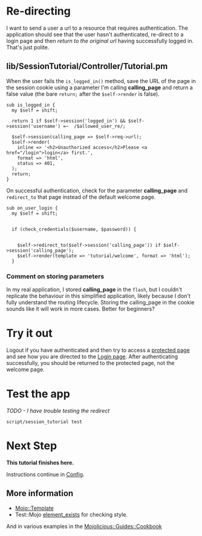 # Re-directing

I want to send a user a url to a resource that requires authentication.
The application should see that the user hasn't authenticated, re-direct to a login page
and then _return to the original url_ having successfully logged in.  That's just polite.

## lib/SessionTutorial/Controller/Tutorial.pm

When the user fails the `is_logged_in()` method, save the URL of the page in the session cookie
using a parameter I'm calling **calling_page** and return a false value (the bare `return;`
after the `$self->render` is false).
```
sub is_logged_in {
  my $self = shift;

  return 1 if $self->session('logged_in') && $self->session('username') =~  /$allowed_user_re/;

  $self->session(calling_page => $self->req->url);
  $self->render(
    inline => '<h2>Unauthorized access</h2>Please <a href="/login">login</a> first.',
    format => 'html',
    status => 401,
  );
  return;
}
```
On successful authentication, check for the parameter **calling_page** and `redirect_to` that page
instead of the default welcome page.
```
sub on_user_login {
  my $self = shift;


  if (check_credentials($username, $password)) {


    $self->redirect_to($self->session('calling_page')) if $self->session('calling_page');
    $self->render(template => 'tutorial/welcome', format => 'html');
  }
```

### Comment on storing parameters
In my real application, I stored **calling_page** in the `flash`, 
but I couldn't replicate the behaviour in this simplified application,
likely because I don't fully understand the routing lifecycle.
Storing the calling_page in the cookie sounds like it will work in more cases.
Better for beginners?

# Try it out

Logout if you have authenticated and then try to access a 
[protected page](https://localhost:3000/secure/protected)
and see how you are directed to the [Login page](https://localhost:3000/login).
After authenticating successfully, you should be returned to
the protected page, not the welcome page.

# Test the app

_TODO - I have trouble testing the redirect_


```
script/session_tutorial test 
```


# Next Step

**This tutorial finishes here.**

Instructions continue in [Config](Config.md).

## More information

* [Mojo::Template](http://mojolicious.org/perldoc/Mojo/Template)
* Test::Mojo [element_exists](https://metacpan.org/pod/Test::Mojo#element_exists) for checking style.

And in various examples in the 
[Mojolicious::Guides::Cookbook](http://mojolicio.us/perldoc/Mojolicious/Guides/Cookbook)
